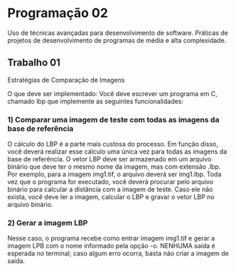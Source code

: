 # Programação 02
Uso de técnicas avançadas para desenvolvimento de software. Práticas de projetos de desenvolvimento de programas de média e alta complexidade.

## Trabalho 01
Estratégias de Comparação de Imagens

O que deve ser implementado:
Você deve escrever um programa em C, chamado lbp que implemente as seguintes funcionalidades:
### 1) Comparar uma imagem de teste com todas as imagens da base de referência
O cálculo do LBP é a parte mais custosa do processo. Em função disso, você deverá realizar esse cálculo uma única vez para todas as imagens da base de referência. O vetor LBP deve ser armazenado em um arquivo binário que deve ter o mesmo nome da imagem, mas com extensão .lbp. Por exemplo, para a imagem img1.tif, o arquivo deverá ser img1.lbp.
Toda vez que o programa for executado, você deverá procurar pelo arquivo binário para calcular a distância com a imagem de teste. Caso ele não exista, você deve ler a
imagem, calcular o LBP e gravar o vetor LBP no arquivo binário.

### 2) Gerar a imagem LBP 
Nesse caso, o programa recebe como entrar imagem img1.tif e gerar a imagem LPB com o nome informado pela opção -o. NENHUMA saída é esperada no terminal; caso algum erro ocorra, basta não criar a imagem de saída.
